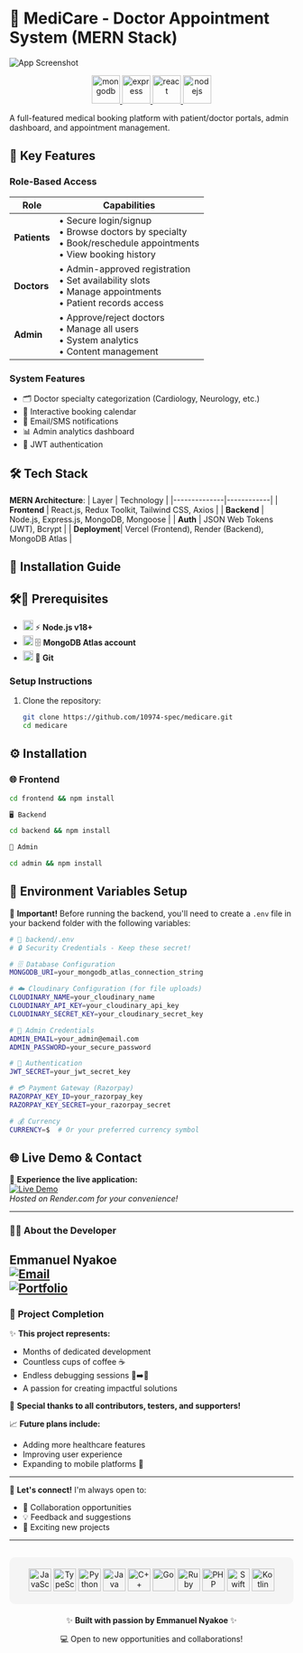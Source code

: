 # 🏥 MediCare - Doctor Appointment System (MERN Stack)

![App Screenshot](/readme-images/banner.png)


<p align="center">
  <a href="https://www.mongodb.com/" target="_blank" rel="noreferrer">
    <img src="https://img.shields.io/badge/MongoDB-47A248?style=for-the-badge&logo=mongodb&logoColor=white&style=flat-square&labelColor=47A248" alt="mongodb" height="50"/>
  </a>
  <a href="https://expressjs.com" target="_blank" rel="noreferrer">
    <img src="https://img.shields.io/badge/Express.js-000000?style=for-the-badge&logo=express&logoColor=white&style=flat-square&labelColor=000000" alt="express" height="50"/>
  </a>
  <a href="https://reactjs.org/" target="_blank" rel="noreferrer">
    <img src="https://img.shields.io/badge/React-61DAFB?style=for-the-badge&logo=react&logoColor=white&style=flat-square&labelColor=61DAFB" alt="react" height="50"/>
  </a>
  <a href="https://nodejs.org" target="_blank" rel="noreferrer">
    <img src="https://img.shields.io/badge/Node.js-339933?style=for-the-badge&logo=node.js&logoColor=white&style=flat-square&labelColor=339933" alt="nodejs" height="50"/>
  </a>
</p>

A full-featured medical booking platform with patient/doctor portals, admin dashboard, and appointment management.

## 🌟 Key Features

### **Role-Based Access**
| Role        | Capabilities |
|-------------|--------------|
| **Patients** | • Secure login/signup <br> • Browse doctors by specialty <br> • Book/reschedule appointments <br> • View booking history |
| **Doctors**  | • Admin-approved registration <br> • Set availability slots <br> • Manage appointments <br> • Patient records access |
| **Admin**    | • Approve/reject doctors <br> • Manage all users <br> • System analytics <br> • Content management |

### **System Features**
- 🗂️ Doctor specialty categorization (Cardiology, Neurology, etc.)
- 📅 Interactive booking calendar
- 🔔 Email/SMS notifications
- 📊 Admin analytics dashboard
- 🔐 JWT authentication

## 🛠️ Tech Stack

**MERN Architecture**:
| Layer        | Technology |
|--------------|------------|
| **Frontend** | React.js, Redux Toolkit, Tailwind CSS, Axios |
| **Backend**  | Node.js, Express.js, MongoDB, Mongoose |
| **Auth**     | JSON Web Tokens (JWT), Bcrypt |
| **Deployment**| Vercel (Frontend), Render (Backend), MongoDB Atlas |

## 🚀 Installation Guide

## 🛠️🧱 Prerequisites

- <img src="https://cdn.jsdelivr.net/gh/devicons/devicon/icons/nodejs/nodejs-original.svg" width="18"/> ⚡ **Node.js v18+**
- <img src="https://cdn.jsdelivr.net/gh/devicons/devicon/icons/mongodb/mongodb-original.svg" width="18"/> 🗄️ **MongoDB Atlas account**
- <img src="https://cdn.jsdelivr.net/gh/devicons/devicon/icons/git/git-original.svg" width="18"/> 🔀 **Git**

### Setup Instructions
1. Clone the repository:
   ```bash
   git clone https://github.com/10974-spec/medicare.git
   cd medicare
   
## ⚙️ Installation

### 🌐 **Frontend**
```bash
cd frontend && npm install

🖥️ Backend

cd backend && npm install

🔐 Admin

cd admin && npm install
```

## 🔐 Environment Variables Setup

📌 **Important!** Before running the backend, you'll need to create a `.env` file in your backend folder with the following variables:

```bash
# 📁 backend/.env
# 🔒 Security Credentials - Keep these secret!

# 🗄️ Database Configuration
MONGODB_URI=your_mongodb_atlas_connection_string

# ☁️ Cloudinary Configuration (for file uploads)
CLOUDINARY_NAME=your_cloudinary_name
CLOUDINARY_API_KEY=your_cloudinary_api_key
CLOUDINARY_SECRET_KEY=your_cloudinary_secret_key

# 👑 Admin Credentials
ADMIN_EMAIL=your_admin@email.com
ADMIN_PASSWORD=your_secure_password

# 🔑 Authentication
JWT_SECRET=your_jwt_secret_key

# 💳 Payment Gateway (Razorpay)
RAZORPAY_KEY_ID=your_razorpay_key
RAZORPAY_KEY_SECRET=your_razorpay_secret

# 💰 Currency
CURRENCY=$  # Or your preferred currency symbol
```
## 🌐 Live Demo & Contact

🚀 **Experience the live application:**  
[![Live Demo](https://img.shields.io/badge/🚀_Live_Demo-000000?style=for-the-badge&logo=render&logoColor=white)](https://medicare-6h45.onrender.com)  
*Hosted on Render.com for your convenience!*

---

### 👨‍💻 **About the Developer**  
**Emmanuel Nyakoe**  
[![Email](https://img.shields.io/badge/📧_Email-D14836?style=flat-square&logo=gmail&logoColor=white)](mailto:emmanuelnyakoe13@gmail.com)  
[![Portfolio](https://img.shields.io/badge/🌐_Portfolio-4285F4?style=flat-square&logo=google-chrome&logoColor=white)](https://yourportfolio.com) 
---

### 🎉 **Project Completion**  
✨ **This project represents:**  
- Months of dedicated development  
- Countless cups of coffee ☕  
- Endless debugging sessions 🐛➡️🦋  
- A passion for creating impactful solutions  

💖 **Special thanks to all contributors, testers, and supporters!**  

📈 **Future plans include:**  
- Adding more healthcare features  
- Improving user experience  
- Expanding to mobile platforms 📱  

---

📢 **Let's connect!** I'm always open to:  
- 🤝 Collaboration opportunities  
- 💡 Feedback and suggestions  
- 🚀 Exciting new projects  



---


<div align="center" style="background-color: #f5f5f5; padding: 20px; border-radius: 10px; margin-top: 30px;">

<img src="https://cdn.jsdelivr.net/gh/devicons/devicon/icons/javascript/javascript-original.svg" width="40" height="40" title="JavaScript" />
<img src="https://cdn.jsdelivr.net/gh/devicons/devicon/icons/typescript/typescript-original.svg" width="40" height="40" title="TypeScript" />
<img src="https://cdn.jsdelivr.net/gh/devicons/devicon/icons/python/python-original.svg" width="40" height="40" title="Python" />
<img src="https://cdn.jsdelivr.net/gh/devicons/devicon/icons/java/java-original.svg" width="40" height="40" title="Java" />
<img src="https://cdn.jsdelivr.net/gh/devicons/devicon/icons/cplusplus/cplusplus-original.svg" width="40" height="40" title="C++" />
<img src="https://cdn.jsdelivr.net/gh/devicons/devicon/icons/go/go-original.svg" width="40" height="40" title="Go" />
<img src="https://cdn.jsdelivr.net/gh/devicons/devicon/icons/ruby/ruby-original.svg" width="40" height="40" title="Ruby" />
<img src="https://cdn.jsdelivr.net/gh/devicons/devicon/icons/php/php-original.svg" width="40" height="40" title="PHP" />
<img src="https://cdn.jsdelivr.net/gh/devicons/devicon/icons/swift/swift-original.svg" width="40" height="40" title="Swift" />
<img src="https://cdn.jsdelivr.net/gh/devicons/devicon/icons/kotlin/kotlin-original.svg" width="40" height="40" title="Kotlin" />

</div>

<div align="center" style="margin-top: 20px;">
  <p>✨ <strong>Built with passion by Emmanuel Nyakoe</strong> ✨</p>
  <p>💻 Open to new opportunities and collaborations!</p>
</div>

   

